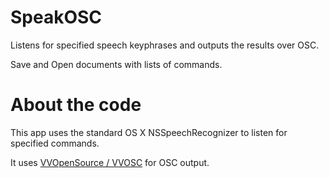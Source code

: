 # SpeakOSC
Listens for specified speech keyphrases and outputs the results over OSC.

Save and Open documents with lists of commands.

# About the code
This app uses the standard OS X NSSpeechRecognizer to listen for specified commands.

It uses [VVOpenSource / VVOSC](https://github.com/mrRay/vvopensource) for OSC output.

